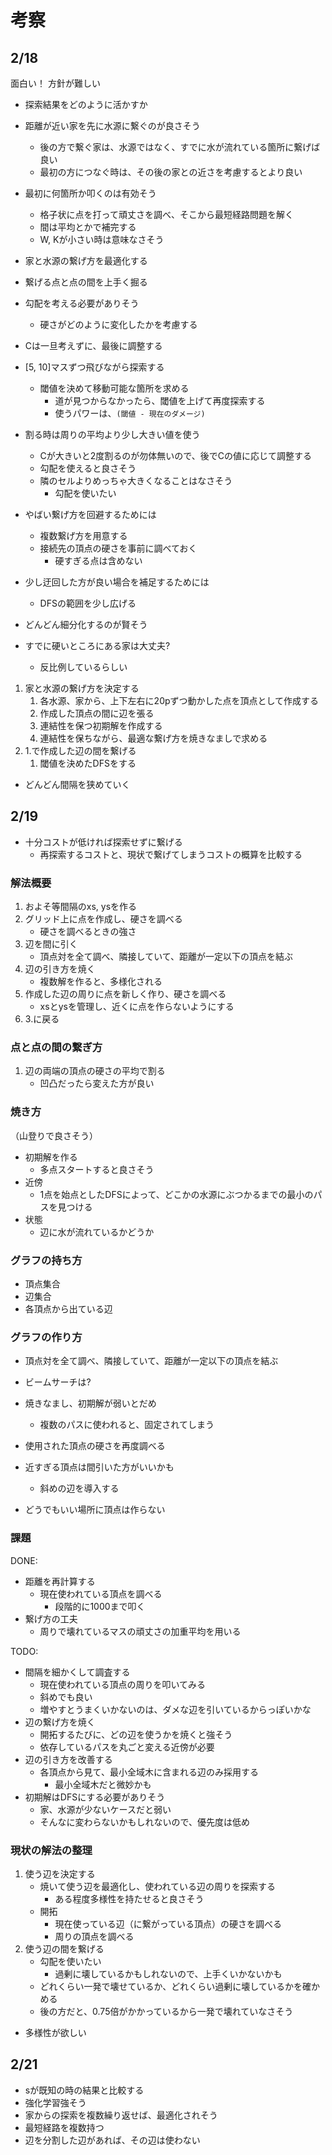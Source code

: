 # 考察

## 2/18

面白い！
方針が難しい

- 探索結果をどのように活かすか
- 距離が近い家を先に水源に繋ぐのが良さそう
    - 後の方で繋ぐ家は、水源ではなく、すでに水が流れている箇所に繋げば良い
    - 最初の方につなぐ時は、その後の家との近さを考慮するとより良い

- 最初に何箇所か叩くのは有効そう
    - 格子状に点を打って頑丈さを調べ、そこから最短経路問題を解く
    - 間は平均とかで補完する
    - W, Kが小さい時は意味なさそう

- 家と水源の繋げ方を最適化する
- 繋げる点と点の間を上手く掘る

- 勾配を考える必要がありそう
    - 硬さがどのように変化したかを考慮する

- Cは一旦考えずに、最後に調整する

- [5, 10]マスずつ飛びながら探索する
    - 閾値を決めて移動可能な箇所を求める
        - 道が見つからなかったら、閾値を上げて再度探索する
        - 使うパワーは、`(閾値 - 現在のダメージ)`
- 割る時は周りの平均より少し大きい値を使う
    - Cが大きいと2度割るのが勿体無いので、後でCの値に応じて調整する
    - 勾配を使えると良さそう
    - 隣のセルよりめっちゃ大きくなることはなさそう
        - 勾配を使いたい
- やばい繋げ方を回避するためには
    - 複数繋げ方を用意する
    - 接続先の頂点の硬さを事前に調べておく
        - 硬すぎる点は含めない
- 少し迂回した方が良い場合を補足するためには
    - DFSの範囲を少し広げる

- どんどん細分化するのが賢そう
- すでに硬いところにある家は大丈夫?
    - 反比例しているらしい

1. 家と水源の繋げ方を決定する
    1. 各水源、家から、上下左右に20pずつ動かした点を頂点として作成する
    2. 作成した頂点の間に辺を張る
    3. 連結性を保つ初期解を作成する
    4. 連結性を保ちながら、最適な繋げ方を焼きなましで求める
2. 1.で作成した辺の間を繋げる
    1. 閾値を決めたDFSをする

- どんどん間隔を狭めていく

## 2/19

- 十分コストが低ければ探索せずに繋げる
    - 再探索するコストと、現状で繋げてしまうコストの概算を比較する

### 解法概要

1. およそ等間隔のxs, ysを作る
2. グリッド上に点を作成し、硬さを調べる
    - 硬さを調べるときの強さ
3. 辺を間に引く
    - 頂点対を全て調べ、隣接していて、距離が一定以下の頂点を結ぶ
4. 辺の引き方を焼く
    - 複数解を作ると、多様化される
5. 作成した辺の周りに点を新しく作り、硬さを調べる
    - xsとysを管理し、近くに点を作らないようにする
6. 3.に戻る

### 点と点の間の繋ぎ方

1. 辺の両端の頂点の硬さの平均で割る
    - 凹凸だったら変えた方が良い

### 焼き方

（山登りで良さそう）

- 初期解を作る
    - 多点スタートすると良さそう
- 近傍
    - 1点を始点としたDFSによって、どこかの水源にぶつかるまでの最小のパスを見つける
- 状態
    - 辺に水が流れているかどうか

### グラフの持ち方

- 頂点集合
- 辺集合
- 各頂点から出ている辺

### グラフの作り方

- 頂点対を全て調べ、隣接していて、距離が一定以下の頂点を結ぶ

- ビームサーチは?

- 焼きなまし、初期解が弱いとだめ
    - 複数のパスに使われると、固定されてしまう

- 使用された頂点の硬さを再度調べる
- 近すぎる頂点は間引いた方がいいかも
    - 斜めの辺を導入する
- どうでもいい場所に頂点は作らない

### 課題

DONE:
- 距離を再計算する
    - 現在使われている頂点を調べる
        - 段階的に1000まで叩く
- 繋げ方の工夫
    - 周りで壊れているマスの頑丈さの加重平均を用いる

TODO:
- 間隔を細かくして調査する
    - 現在使われている頂点の周りを叩いてみる
    - 斜めでも良い
    - 増やすとうまくいかないのは、ダメな辺を引いているからっぽいかな
- 辺の繋げ方を焼く
    - 開拓するたびに、どの辺を使うかを焼くと強そう
    - 依存しているパスを丸ごと変える近傍が必要
- 辺の引き方を改善する
    - 各頂点から見て、最小全域木に含まれる辺のみ採用する
        - 最小全域木だと微妙かも
- 初期解はDFSにする必要がありそう
    - 家、水源が少ないケースだと弱い
    - そんなに変わらないかもしれないので、優先度は低め

### 現状の解法の整理

1. 使う辺を決定する
    - 焼いて使う辺を最適化し、使われている辺の周りを探索する
        - ある程度多様性を持たせると良さそう
    - 開拓
        - 現在使っている辺（に繋がっている頂点）の硬さを調べる
        - 周りの頂点を調べる
2. 使う辺の間を繋げる
    - 勾配を使いたい
        - 過剰に壊しているかもしれないので、上手くいかないかも
    - どれくらい一発で壊せているか、どれくらい過剰に壊しているかを確かめる
    - 後の方だと、0.75倍がかかっているから一発で壊れていなさそう

- 多様性が欲しい

## 2/21

- sが既知の時の結果と比較する
- 強化学習強そう
- 家からの探索を複数繰り返せば、最適化されそう
- 最短経路を複数持つ
- 辺を分割した辺があれば、その辺は使わない
